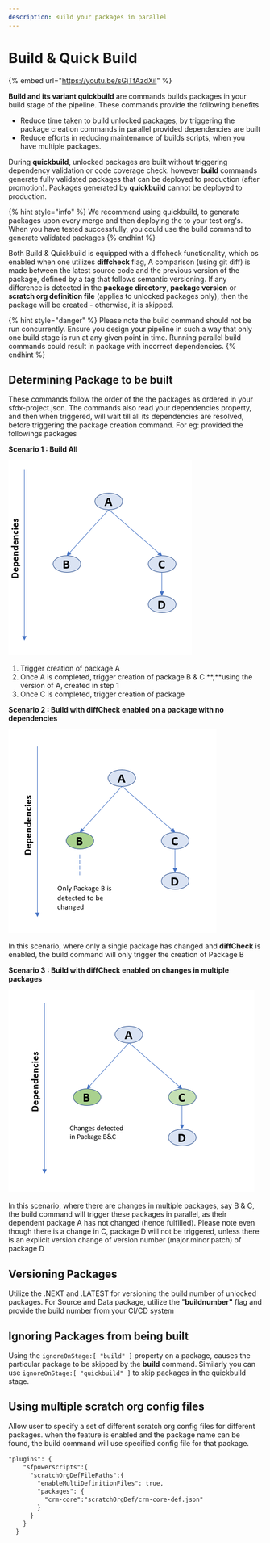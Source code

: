 ```yaml
---
description: Build your packages in parallel
---
```


# Build & Quick Build

{% embed url="https://youtu.be/sGjTfAzdXiI" %}

**Build and its variant quickbuild** are commands builds packages in your build stage of the pipeline. These commands provide the following benefits

* Reduce time taken to build unlocked packages, by triggering the package creation commands in parallel provided dependencies are built
* Reduce efforts in reducing maintenance of builds scripts, when you have multiple packages.

During **quickbuild**, unlocked packages are built without triggering dependency validation or code coverage check. however **build** commands generate fully validated packages that can be deployed to production (after promotion). Packages generated by **quickbuild** cannot be deployed to production.

{% hint style="info" %}
We recommend using quickbuild, to generate packages upon every merge and then deploying the to your test org's. When you have tested successfully, you could use the build command to generate validated packages
{% endhint %}

Both Build & Quickbuild is equipped with a diffcheck functionality, which os enabled when one utilizes **diffcheck** flag, A comparison (using git diff) is made between the latest source code and the previous version of the package, defined by a tag that follows semantic versioning. If any difference is detected in the **package directory**, **package version** or **scratch org definition file** (applies to unlocked packages only), then the package will be created - otherwise, it is skipped.

{% hint style="danger" %}
Please note the build command should not be run concurrently. Ensure you design your pipeline in such a way that only one build stage is run at any given point in time. Running parallel build commands could result in package with incorrect dependencies.
{% endhint %}

## Determining Package to be built

These commands follow the order of the the packages as ordered in your sfdx-project.json. The commands also read your dependencies property, and then when triggered, will wait till all its dependencies are resolved, before triggering the package creation command. For eg: provided the followings packages

**Scenario 1 : Build All**

![](<../../.gitbook/assets/image (20).png>)

1. Trigger creation of package A
2. Once A is completed, trigger creation of package B & C \*\*,\*\*using the version of A, created in step 1
3. Once C is completed, trigger creation of package

**Scenario 2 : Build with diffCheck enabled on a package with no dependencies**

![](<../../.gitbook/assets/image (18).png>)

In this scenario, where only a single package has changed and **diffCheck** is enabled, the build command will only trigger the creation of Package B

**Scenario 3 : Build with diffCheck enabled on changes in multiple packages**

![](<../../.gitbook/assets/image (11).png>)

In this scenario, where there are changes in multiple packages, say B & C, the build command will trigger these packages in parallel, as their dependent package A has not changed (hence fulfilled). Please note even though there is a change in C, package D will not be triggered, unless there is an explicit version change of version number (major.minor.patch) of package D

## **Versioning Packages**

Utilize the .NEXT and .LATEST for versioning the build number of unlocked packages. For Source and Data package, utilize the "**buildnumber"** flag and provide the build number from your CI/CD system

## **Ignoring Packages from being built**

Using the `ignoreOnStage:[ "build" ]` property on a package, causes the particular package to be skipped by the **build** command. Similarly you can use `ignoreOnStage:[ "quickbuild" ]` to skip packages in the quickbuild stage.

## **Using multiple scratch org config files**

Allow user to specify a set of different scratch org config files for different packages. when the feature is enabled and the package name can be found, the build command will use specified config file for that package.

```
"plugins": {
    "sfpowerscripts":{
      "scratchOrgDefFilePaths":{
        "enableMultiDefinitionFiles": true,
        "packages": {
          "crm-core":"scratchOrgDef/crm-core-def.json"
        }
      }
    }
  }
```
